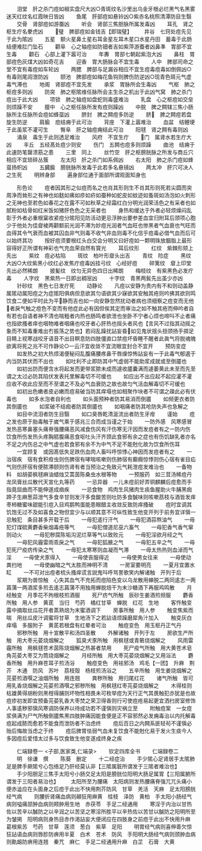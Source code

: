 <!-- { "loadSidebar": true } -->
　　泪堂　肝之杀门痘如椒实盘尺大凶○青斑纹名沙里出乌金牙根必烂黑气名黑雾迷天红纹名红霞映日皆凶
　　鱼尾　肝部痘如悬铃凶○紫赤名桃照清潭防目生翳
　　交骨　肾部痘如游蚕凶
　　听会　肾部三焦胆脉所属发毒凶
　　耳孔　肾之枢生疔名豢虎凶
　　璧　脾部痘如金钱吉【即瑞璧】
　　井谷　七窍处痘先见于此为隂凶
　　五星　额火星鼻土星右耳金星左耳木星口水星丹田　蓄毒于此肠结便难肛门坠石
　　颧阜　心之轴痘如防钿者吉如紫萍游蚕者凶鼻凖　胃部不宜生毒
　　颧石　心部上灌下嚣可治
　　年夀　胃部七朝起紫泡大凶
　　鼻柱　胃部痘色灰煤大凶如奇花吉
　　迎香　胃大肠脉会不宜生毒
　　人中　脾部司命之堂不宜有毒痘如车轮凶
　　两腮　脾部与足漏谷相应不宜生痘毒痘毒如倒佩凶○有毒则尾闾泄防凶
　　颐池　脾部痘如梅花鱼钩则脾伤防逆凶○现青色斑元气虚毒气滞也
　　地阁　肾部痘不宜先发
　　承浆　胃脉所会生毒凶
　　气枢　肺之枢痘多则凶
　　防突　肺之枢隂维任脉所会主生杀之机出于此凶气窝　肺之杀门痘出于此大凶
　　项锁　肺之轴痘如盘蛇则毒盛难治
　　乳盘　心之枢痘如交垒则烦躁不安
　　膻中　心之枢任脉所发有痘则躁凶
　　中脘　脾之闗辖三焦小肠脉所主任脉所会痘如蜂虿凶
　　脐封　脾之闗痘多防逆
　　脐　脾之闗痘若盘旋生防逆
　　肩腧　痘结痈于此可治
　　背座　下灌上嚣难治
　　血盆　结鲤埂于此虽浆不灌可生
　　臀阜　肝之轴痘痈结此可治
　　阳毬　肾之闗有毒则凶
　　涌泉　毒生于此则透足难治
　　风府　不宜生疔
　　门　属肾水若生疔大凶
　　丰丘　五经髙处痘少则安
　　伤门　五闗也痘多则烦躁
　　曲池　结痈于此速防笔罄溃筋之患
　　三里　同上
　　丝竹空　肝之枢膀胱脉之所发与商丘穴相应不宜琐碎丛簇
　　左太阳　肝之杀门如系佩凶
　　右太阳　肺之杀门痘如蜂虿扬帜凶
　　五臓腧　膀胱脉所发毒于此若多名悬镜凶
　　两太冲　肝穴可决人之生死
　　明辨身部
　　遍身部位通于面部所谓观面知身也








　　形色论
　　痘者因其形之似痘而名之也肖其形则生不肖其形则死若尖圆而突周净而耸形之有神也如麸如疿如疹如疥如蚕种如蛇皮如蚊迹如蚤斑如汤泡如火刺形之无神也至若色如春花之在露不可如秋草之经霜红白分明光润荣活色之有采者也如腻粉如枯骨如红米饭如猪肝色色之无采者也
　　身热和缓达于外者必轻烦燥闷乱彰于外者必重根窠收紧痘分隂阳见防活动更忌浮肿出要参差血宜归附耳后颈项心胞少于他处为佳睂棱两颧额前光润不滞为妙痘光润者气血旺也惨黑者气血衰也气旺而血得其令气衰而血被其囚血非气则毒不收气非血则毒不化信乎痘毒必借气血而后可以始终其功
　　按好痘须要根红头白交会分明又曰好痘如一颗明珠放胭脂上最形容得好正所谓有神彩也气充血荣自然有寳光
　　耳后纹形
　　红纹　紫棘形颏上先出
　　紫纹　痘必枯陷
　　斑纹　柏叶形睂头出吉
　　青纹　险症
　　黑纹　大凶○大纹紫黑小纹红必发焦疔痘毒凶挂弓纹　心经好痘
　　碎篱纹　睂上印堂先出必然稀朗
　　披髪纹　纹匀无异色四日出稀朗
　　梅枝纹　有紫黑色必发疔毒
　　人字纹　黑紫热一日即出稠宻凶
　　十字纹　青黑两鬂先出虽少亦凶
　　针砂纹　黑色七日发疔死
　　动静论
　　凡痘以安静为贵内有不和则动盖静属隂动属阳痘之为症隂阳俱病但息欲其匀语欲其少寐欲其安触其疮则吟拂其欲则鸣饮食二便如平时此为平静而吉也如一向安静忽然扰动者病也须细察之痘变而无他者戾气触之痘色不变而有他症此必有因但俟其定而审治之如不触其疮而伸吟者自有若也自语者神不清也喘粗者内热也肠鸣者欲泄也坐卧不宁者心烦也啼呌不止者痛也指欲搔者痒也咽物难者咽痛也咬牙者心肝热也摇头者风也【言风不过指其动摇之象而不知毒重难出冇振荡之势也】若闷乱躁扰詀妄昏如见鬼状揺头扭颈扬手掷足目睛上视寒战咬牙语音不出目瞑息防四肢僵直口禁痘坏昏睡不醒者此眞气将脱魂魄欲离将死之兆不可作静论○一云汗宜收敛不宜流眼宜封合不宜开
　　预防变症
　　如发热之初大热烦渴便秘闷乱腹痛腰疼鼻干唇燥惊怖詀妄有一于此毒气郁遏于内当防其伏而不出也
　　如吐利不止即防其中气虚弱不能助浆成就或至倒靥也
　　如初出防而便含水将起发而更带浆脓未成而遽收靥囊满而遽萎黄此未至而先至谓之太过必防其陷伏发表托里解毒切不可缓也
　　如应出不出应起不起应灌不灌应收不收此应至而不至谓之不及必气血衰防之故也故匀气活血解毒切不可缓也
　　如初出色嫩者皮必嫩而痘易破当防其痒塌也如相聚作块者不可谓之疎此必有伏毒也
　　如多水泡者自利也
　　如头面预种者防其易消而倒靥
　　如频更衣者防其倒靥也
　　如浆破不结痂者防其倒靥也
　　如咽痛者防其呛防失声也急解之
　　如目中流泪者防生目翳
　　如口臭唇乾清涎流出者防生牙疳
　　谨始
　　痘之发也原于胎毒触于嵗气乘于感兆三合而成当谨之于始
　　一防外感　风寒感冒发热恶寒鼻塞头痛脊强腰痛恶风减食伤风有汗伤寒无汗因而发痘者有之一防内伤　饮食所伤发热头疼胸脴腹痛恶食呕吐头汗齐颈此食邪有余之症也有伤饥缺乳者亦名不足之内伤总之中气虚也若食邪有余不为中气不足不能尅化故为饮食所伤耳
　　一宜顾复　或因髙低失足跌伤血肉人畜呌呼惊悸心神因而发痘者有之
　　一治宿疾　宿有食积疳虫则伤脾宿有哮喘咳嗽则伤肺宿有癫癎惊悸则伤心宿有雀目疝气则伤肝宿有便脓滞颐则伤肾有者当预治之免致元气耗泄痘发难治也
　　一备物料　如胡荽枫毬麻油蜡烛艾蒿茵陈桑虫水根等物
　　一预服药　如三荳汤稀痘丹龙凤膏丝瓜散代天宣化丸等药
　　一忌异器　一儿未痘前好弄铜麒麟后痘愈而手指竟屈曲而不能伸遂成痼疾
　　一忌食物　鸡肉生风猪肉生痰鱼腥助火牛脯黑痂蹄子生麻葱蒜泄气多食辛甘则发汗多食酸苦则吐防多食醎味则咳嗽茘枝与酒皆发痒枣柿糖蜜味甜能引痘入目鸡鹅鸭蛋能患眼醋主收敛反致防痒搔破
　　痘时宜调其饥饱无过不及如喜食之物但宜少与以顺其意不可纵性致生他变开列于前务宜详愼一忌触犯　条目甚多开载于后
　　一毋犯逺行汗气
　　一毋犯酒蒜熬油气
　　一毋犯灯煤硫黄麝香柴烟毒疮等气
　　一毋犯僧道尼巫六畜气
　　一毋犯香气香气窜则动火
　　一毋犯秽腐陈垢沟泥烂草等气以致败元
　　一毋犯淫欲月经之气
　　一毋犯风霾雷雨乖戾之气
　　一毋犯狐腋之气
　　一毋犯五辛之气
　　一毋犯死尸疫疠传染之气
　　一毋犯太寒寒则血凝而气滞
　　一毋太热热则血淖而气淫
　　一毋使犬豕得入
　　一毋使丧服得近
　　一毋使男女往来
　　一毋使动粪扫地
　　一毋使幽暗之气太胜而神明不清
　　一房室要明亮
　　一夏月宜置水缸
　　一不可对出痘者梳头搔痒谎言説鬼呌呼骂詈歌笑内解诸触　开列于后
　　浆期为兽惊触　心失其血气不充拓而痘陷色变以乌龙散用蝉脱二两同逺志一两菖蒲一两酒浆多煎去逺志菖蒲不用独用蝉脱焙干为末沙糖酒下再服鸡鸣散
　　月经触变　月季花不拘根枝煎酒服
　　死尸疠气所触　辰砂生姜酒煎频服
　　麝香所触　用人参　黄茋　当归　芍药　橘红甘草　蝉脱　红花　生地
　　客忤触变　露中摘取丝瓜花开者蒸熟焙为末蜜酒调下
　　房事所触　用人参
　　触变焦紫而喘　用丝瓜皮汁调蜜将甘草　生地汤下之若詀语烦躁磨犀角汁加入
　　触变灰白痒塌　多服附子　黄茋若根盘有红晕者可治
　　触痘变色　用玉枢丹正气丹
　　邪秽所触　用十宣散平和汤四圣散
　　外解诸触　开列于左
　　房欲生产所触　用大枣元荽烧烟解之
　　狐臭犬豕所触　用枫毬或青箬烧烟解之
　　风雨雷霾所触　用枫毬苍术茵陈烧烟解之热甚者禁用
　　死尸疫气所触　用大黄苍术皂角芫荽大枣艾为筒烧烟解之
　　月经所触　用大枣芫荽烧烟解之又用浴法
　　麝香所触　用升麻苍耳子煎汤浴
　　触痘变色　用袪邪汤　鸡毛【一团】　升麻　荆芥　木通　防风　苏叶　茘枝殻　杨枝煎汤浴之
　　五辛所触　用生姜烧烟解之　芫荽煎酒噀之油烟所触　用连翘
　　粪秽所触　用归尾红花
　　诸气所触　皆可用乳香烧烟解之芫荽煎酒噀之邪秽所触　用枫毬红枣芫荽烧烟解之
　　木得桂则枯雄黄得胡粉则黑柑得脯则坏物性相畏未可枚举痘为天行正气其畏触犯亦犹是也故痘疹初发即宜预备芫荽乳香大枣焚之荣卫得香则行可使痘疮易起更宜洒扫房室修饰人事逺秽邪愼风寒调防保养以待成功若不谨愼则灾祸立至
　　附触痘案　一女痘浆俱满为尸气所触倒靥焦黑四肢肿痛因能食便是正不容邪然必发痈毒治以内托解毒痘起成脓而愈若不能食而泄防者不治虑终
　　痘后百日之内闗系匪轻茍不谨愼必贻后悔故当虑之于终
　　痘后脾胃怯弱气血未复饮食不能尅化易于发火生痰今人多因痘后爱惜太过多与饮食致生他变遂成终身之疾


　　仁端録卷一
<子部,医家类,仁端录>
　　钦定四库全书
　　仁端録卷二
　　明　徐谦　撰
　　陈葵　删定
　　十二经症治
　　手少隂心足肾居手太隂肺足是脾手厥隂兮心包络足乃肝经莫认非【三隂属脏所谓发于三隂者难治也】
　　手少阳胆足三焦手太阳兮小肠交足太阳是膀胱位阳明大肠足属胃【三阳属腑所谓发于三阳者易治也】
　　太阳所至为腰痛　太阳病则发热腰痛脊强兀兀头痛小便赤澁应在头面身之后痘于此出不快用荆芥防风　甘草　羌活　天麻　足太阳膀胱经气病
　　则腰折肾痛血病则顚狂用麻黄　桂枝　泽防　黄柏　手太阳小肠经气病则嗌痛颔肿血病则颊肿用生地　赤茯苓　手足二经通用
　　寒淫于内治以甘热佐以苦辛以醎防之以辛润之以苦坚之寒淫所胜平以辛热佐以苦甘以醎防之阳明所至为皱掲　阳明病则身热目赤作渇詀妄大便闭应在四肢身之前痘于此出不快用升麻　葛根紫苏　芍药　甘草　莲须　葱白　紫草　足阳
　　明胃经气病则喜伸善欠惊狂詀语血病则唇胗防痹用半夏　白术　苍术　防风　手阳明大肠经气病则颈肿血病则鼽衂防痹用连翘　秦芁　麻仁　手足二经通用升麻　白芷　石膏　大黄
